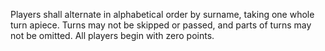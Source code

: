  Players shall alternate in alphabetical order by surname, taking one whole turn apiece. Turns may not be skipped or passed, and parts of turns may not be omitted. All players begin with zero points.

